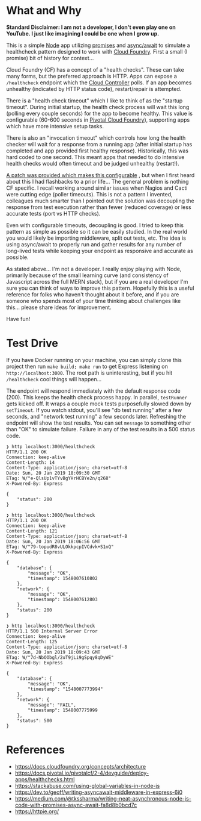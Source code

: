 # What and Why

__Standard Disclaimer: I am not a developer, I don't even play one on YouTube.
I just like imagining I could be one when I grow up.__

This is a simple
[Node](https://nodejs.org)
app utilizing
[promises](https://developer.mozilla.org/en-US/docs/Web/JavaScript/Reference/Global_Objects/Promise)
and
[async/await](https://developer.mozilla.org/en-US/docs/Web/JavaScript/Reference/Statements/async_function)
to simulate a healthcheck pattern designed to work with
[Cloud Foundry](https://www.cloudfoundry.org).
First a small (I promise) bit of history for context...

Cloud Foundry (CF) has a concept of a "health checks".  These can take many forms,
but the preferred approach is HTTP.  Apps can expose a `/healthcheck` endpoint
which the
[Cloud Controller](https://docs.cloudfoundry.org/concepts/architecture/cloud-controller.html)
polls.  If an app becomes unhealthy (indicated by
HTTP status code), restart/repair is attempted.

There is a "health check timeout" which I like to think of as the "startup
timeout".  During initial startup, the health check process will wait this
long (polling every couple seconds) for the app to become healthy.  This value
is configurable (60-600 seconds in
[Pivotal Cloud Foundry](https://pivotal.io/platform)),
supporting apps which have more intensive setup tasks.

There is also an "invocation timeout" which controls how long the health
checker will wait for a response from a running app (after initial startup
has completed and app provided first healthy response).  Historically, this
was hard coded to one second.  This meant apps that needed to do intensive
health checks would often timeout and be judged unhealthy (restart!).

[A patch was provided which makes this configurable](https://github.com/cloudfoundry/cloud_controller_ng/issues/1055)
, but when I first heard about this I had flashbacks to a prior life...
The general problem is nothing CF specific. I recall working around similar
issues when Nagios and Cacti were cutting edge (poller timeouts).  This is not
a pattern I invented, colleagues much smarter than I pointed out the solution
was decoupling the response from test execution rather than fewer (reduced
coverage) or less accurate tests (port vs HTTP checks).

Even with configurable timeouts, decoupling is good. I tried to keep this
pattern as simple as possible so it can be easily studied.  In the real world
you would likely be importing middleware, split out tests, etc.
The idea is using async/await to properly run and gather results for any number
of long-lived tests while keeping your endpoint as responsive and accurate as
possible.

As stated above...  I'm not a developer.  I really enjoy playing with Node,
primarily because of the small learning curve (and consistency
of Javascript across the full MERN stack), but if you are a real
developer I'm sure you can think of ways to improve this pattern.  Hopefully
this is a useful reference for folks who haven't thought about it before, and
if you are someone who spends most of your time thinking about challenges
like this... please share ideas for improvement.

Have fun!

# Test Drive

If you have Docker running on your machine, you can simply clone this project
then run `make build; make run` to get Express listening on
`http://localhost:3000`.  The root path is uninteresting, but if you hit
`/healthcheck` cool things will happen...

The endpoint will respond immediately with the default response code (200).
This keeps the health check process happy.  In parallel, `testRunner` gets
kicked off.  It wraps a couple mock tests purposefully slowed down by
`setTimeout`.  If you watch stdout, you'll see "db test running" after a
few seconds, and "network test running" a few seconds later.  Refreshing
the endpoint will show the test results.  You can set `message` to something
other than "OK" to simulate failure.  Failure in any of the test results
in a 500 status code.

```shell
❯ http localhost:3000/healthcheck
HTTP/1.1 200 OK
Connection: keep-alive
Content-Length: 14
Content-Type: application/json; charset=utf-8
Date: Sun, 20 Jan 2019 18:09:30 GMT
ETag: W/"e-QlsUp1vTYvBgYHrHCBYe2n/q268"
X-Powered-By: Express

{
    "status": 200
}

❯ http localhost:3000/healthcheck
HTTP/1.1 200 OK
Connection: keep-alive
Content-Length: 121
Content-Type: application/json; charset=utf-8
Date: Sun, 20 Jan 2019 18:06:56 GMT
ETag: W/"79-topudR8vULOkkpcpIVCdvk+S1nQ"
X-Powered-By: Express

{
    "database": {
        "message": "OK",
        "timestamp": 1548007610802
    },
    "network": {
        "message": "OK",
        "timestamp": 1548007612803
    },
    "status": 200
}

❯ http localhost:3000/healthcheck
HTTP/1.1 500 Internal Server Error
Connection: keep-alive
Content-Length: 125
Content-Type: application/json; charset=utf-8
Date: Sun, 20 Jan 2019 18:09:43 GMT
ETag: W/"7d-NbOObgl/2uT9jLi9gSpqy8qDyWE"
X-Powered-By: Express

{
    "database": {
        "message": "OK",
        "timestamp": "1548007773994"
    },
    "network": {
        "message": "FAIL",
        "timestamp": 1548007775999
    },
    "status": 500
}
```

# References

- https://docs.cloudfoundry.org/concepts/architecture
- https://docs.pivotal.io/pivotalcf/2-4/devguide/deploy-apps/healthchecks.html
- https://stackabuse.com/using-global-variables-in-node-js
- https://dev.to/geoff/writing-asyncawait-middleware-in-express-6i0
- https://medium.com/@tkssharma/writing-neat-asynchronous-node-js-code-with-promises-async-await-fa8d8b0bcd7c
- https://httpie.org/
